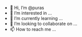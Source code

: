 - 👋 Hi, I’m @puras
- 👀 I’m interested in ...
- 🌱 I’m currently learning ...
- 💞️ I’m looking to collaborate on ...
- 📫 How to reach me ...

<!---
puras/puras is a ✨ special ✨ repository because its `README.md` (this file) appears on your GitHub profile.
You can click the Preview link to take a look at your changes.
--->
